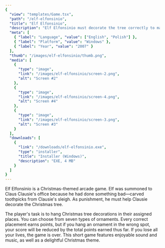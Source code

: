 ```yaml
---
{
  "view": "templates/Game.tsx",
  "path": "/elf-elfonsinio",
  "title": "Elf Elfonsinio",
  "description": "Elf Elfonsinio must decorate the tree correctly to make up for his mischief. Select ornaments, place them right, and score big in this festive arcade game!",
  "meta": [
    { "label": "Language", "value": ["English", "Polish"] },
    { "label": "Platform", "value": "Windows" },
    { "label": "Year", "value": "2007" }
  ],
  "thumb": "/images/elf-elfonsinio/thumb.png",
  "media": [
    {
      "type": "image",
      "link": "/images/elf-elfonsinio/screen-2.png",
      "alt": "Screen #2"
    },
    {
      "type": "image",
      "link": "/images/elf-elfonsinio/screen-4.png",
      "alt": "Screen #4"
    },
    {
      "type": "image",
      "link": "/images/elf-elfonsinio/screen-3.png",
      "alt": "Screen #3"
    }
  ],
  "downloads": [
    {
      "link": "/downloads/elf-elfonsinio.exe",
      "type": "installer",
      "title": "Installer (Windows)",
      "description": "EXE, 4 MB"
    }
  ]
}
---
```


Elf Elfonsinio is a Christmas-themed arcade game. Elf was summoned to Claus Clausie's office because he had done something bad—carved toothpicks from Clausie's sleigh. As punishment, he must help Clausie decorate the Christmas tree.

The player's task is to hang Christmas tree decorations in their assigned places. You can choose from seven types of ornaments. Every correct placement earns points, but if you hang an ornament in the wrong spot, your score will be reduced by the total points earned thus far. If you lose all your lives, the game is over. This short game features enjoyable sound and music, as well as a delightful Christmas theme.
